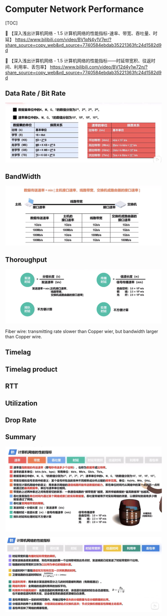 # Computer Network Performance



[TOC]



🔗 【深入浅出计算机网络 - 1.5 计算机网络的性能指标-速率、带宽、吞吐量、时延】 https://www.bilibili.com/video/BV1pN4y1V7er/?share_source=copy_web&vd_source=7740584ebdab35221363fc24d1582d9d

🔗 【深入浅出计算机网络 - 1.5 计算机网络的性能指标——时延带宽积、往返时间、利用率、丢包率】 https://www.bilibili.com/video/BV12d4y1w72n/?share_source=copy_web&vd_source=7740584ebdab35221363fc24d1582d9d



## Data Rate / Bit Rate

![](../../../../../Assets/Pics/Screenshot%202022-12-03%20at%209.28.09%20AM.png)


## BandWidth
![](../../../../../Assets/Pics/Screenshot%202022-12-03%20at%209.29.59%20AM.png)




## Thoroughput
![](../../../../../Assets/Pics/Screenshot%202022-12-03%20at%209.32.36%20AM.png)


Fiber wire: transmitting rate slower than Copper wier, but bandwidth larger than Copper wire.



## Timelag



## Timelag product



## RTT



## Utilization



##  Drop Rate



## Summary
![](../../../../../Assets/Pics/Screenshot%202022-12-03%20at%209.41.16%20AM.png)

![](../../../../../Assets/Pics/Screenshot%202022-12-03%20at%209.40.55%20AM.png)
